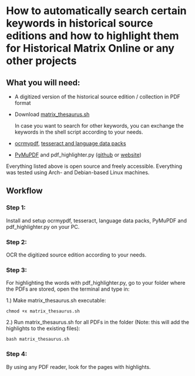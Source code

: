 # How to automatically search certain keywords in historical source editions and how to highlight them for Historical Matrix Online or any other projects



## What you will need:

- A digitized version of the historical source edition / collection in PDF format

- Download [matrix_thesaurus.sh](matrix_thesaurus.sh)

  In case you want to search for other keywords, you can exchange the keywords in the shell script according to your needs.

- [ocrmypdf](https://ocrmypdf.readthedocs.io/en/latest/index.html), [tesseract and language data packs](https://github.com/tesseract-ocr)

- [PyMuPDF](https://pypi.org/project/PyMuPDF/) and pdf_highlighter.py ([github](https://github.com/x4nth055/pythoncode-tutorials/tree/master/handling-pdf-files/highlight-redact-text) or [website](https://www.thepythoncode.com/code/redact-and-highlight-text-in-pdf-with-python))

Everything listed above is open source and freely accessible. Everything was tested using Arch- and Debian-based Linux machines.



## Workflow

### Step 1:

Install and setup ocrmypdf, tesseract, language data packs, PyMuPDF and pdf_highlighter.py on your PC.

### Step 2:

OCR the digitized source edition according to your needs. 

### Step 3:

For highlighting the words with pdf_highlighter.py, go to your folder where the PDFs are stored, open the terminal and type in:

1.) Make matrix_thesaurus.sh executable:

`chmod +x matrix_thesaurus.sh`

2.) Run matrix_thesaurus.sh for all PDFs in the folder (Note: this will add the highlights to the existing files):

`bash matrix_thesaurus.sh`

### Step 4:

By using any PDF reader, look for the pages with highlights.
